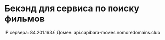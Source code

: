 # Бекэнд для сервиса по поиску фильмов

IP сервера: 84.201.163.6
Домен: api.capibara-movies.nomoredomains.club
